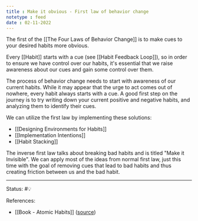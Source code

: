 ```yaml
---
title : Make it obvious - First law of behavior change
notetype : feed
date : 02-11-2022
---
```


The first of the [[The Four Laws of Behavior Change]] is to make cues to your desired habits more obvious.

Every [[Habit]] starts with a cue (see [[Habit Feedback Loop]]), so in order to ensure we have control over our habits, it's essential that we raise awareness about our cues and gain some control over them.

The process of behavior change needs to start with awareness of our current habits. While it may appear that the urge to act comes out of nowhere, every habit always starts with a cue. A good first step on the journey is to try writing down your current positive and negative habits, and analyzing them to identify their cues.

We can utilize the first law by implementing these solutions:
- [[Designing Environments for Habits]]
- [[Implementation Intentions]]
- [[Habit Stacking]]

The inverse first law talks about breaking bad habits and is titled "Make it Invisible". We can apply most of the ideas from normal first law, just this time with the goal of removing cues that lead to bad habits and thus creating friction between us and the bad habit.

-----

Status: #💡 

References:
- [[Book - Atomic Habits]] ([source](https://www.amazon.com/gp/product/0735211299/ref=as_li_qf_asin_il_tl))